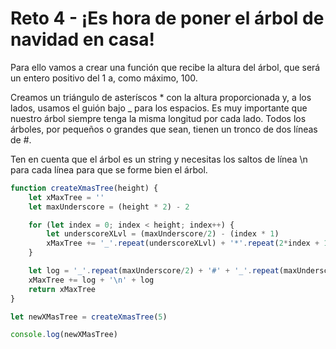 # Reto 4 - ¡Es hora de poner el árbol de navidad en casa!

Para ello vamos a crear una función que recibe la altura del árbol, que será un entero positivo del 1 a, como máximo, 100.

Creamos un triángulo de asteríscos * con la altura proporcionada y, a los lados, usamos el guión bajo _ para los espacios. 
Es muy importante que nuestro árbol siempre tenga la misma longitud por cada lado.
Todos los árboles, por pequeños o grandes que sean, tienen un tronco de dos líneas de #.

Ten en cuenta que el árbol es un string y necesitas los saltos de línea \n para cada línea para que se forme bien el árbol.

```jsx harmony
function createXmasTree(height) {
    let xMaxTree = ''
    let maxUnderscore = (height * 2) - 2

    for (let index = 0; index < height; index++) {
        let underscoreXLvl = (maxUnderscore/2) - (index * 1)
        xMaxTree += '_'.repeat(underscoreXLvl) + '*'.repeat(2*index + 1) + '_'.repeat(underscoreXLvl) + '\n'
    }

    let log = '_'.repeat(maxUnderscore/2) + '#' + '_'.repeat(maxUnderscore/2)
    xMaxTree += log + '\n' + log
    return xMaxTree
}

let newXMasTree = createXmasTree(5)

console.log(newXMasTree)
```